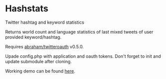 # Hashstats

Twitter hashtag and keyword statistics

Returns world count and language statistics of last mixed tweets of user provided keyword/hashtag.

Requires [abraham/twitteroauth](https://github.com/abraham/twitteroauth) v0.5.0.

Upade config.php with application and oauth tokens. Don't forget to init and update submodule after cloning.

Working demo can be found [here](http://sigmagfx.com/!scripts/hashstats/form.php).